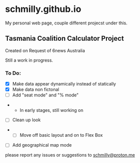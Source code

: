 # schmilly.github.io

My personal web page, couple different projecst under this. 

## Tasmania Coalition Calculator Project

Created on Request of 6news Australia

Still a work in progress.

### To Do:
- [X] Make data appear dynamically instead of statically
- [X] Make data non fictonal 
- [ ] Add "seat mode" and "% mode"
- - In early stages, still working on
- [ ] Clean up look
- - [ ] Move off basic layout and on to Flex Box
- [ ] Add geographical map mode 

please report any issues or suggestions to schmilly@proton.me
